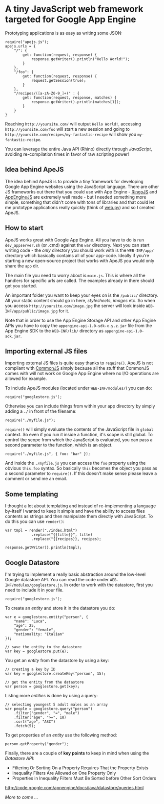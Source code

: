# A tiny JavaScript web framework targeted for Google App Engine

Prototyping applications is as easy as writing some JSON:

    require("apejs.js");
    apejs.urls = {
        "/": {
            get: function(request, response) {
                response.getWriter().println("Hello World!");
            }
        },
        "/foo": {
            get: function(request, response) {
                request.getSession(true);
            }
        },
        "/recipes/([a-zA-Z0-9_]+)" : {
            get: function(request, response, matches) {
                response.getWriter().println(matches[1]);
            }
        }
    }

Reaching `http://yoursite.com/` will output `Hello World!`, accessing
`http://yoursite.com/foo` will start a new session and going to
`http://yoursite.com/recipes/my-fantastic-recipe` will show you
`my-fantastic-recipe`. 

You can leverage the entire Java API (Rhino) directly through *JavaScript*, avoiding re-compilation times in favor of
raw scripting power!

## Idea behind ApeJS

The idea behind ApeJS is to provide a tiny framework for developing Google App
Engine websites using the JavaScript language. There are other JS
frameworks out there that you could use with App Engine - [RingoJS](http://ringojs.org) and
[AppEngineJS](http://www.appenginejs.org/) are extremely well made -
but I needed something more simple, something that didn't come with tons of
libraries and that could let me prototype applications really quickly (think of
[web.py](http://webpy.org)) and so I created ApeJS.

## How to start

ApeJS works great with Google App Engine. All you have to do is run
`dev_appserver.sh` (or .cmd) against the `war` directory. Next you can start
writing code - the *only* directory you should work with is the `WEB-INF/app/`
directory which basically contains all of your app-code. Ideally if you're
starting a new open-source project that works with ApeJS you would only share
the `app` dir. 

The main file you need to worry about is `main.js`. This is where all the
handlers for specific urls are called. The examples already in there should get
you started. 

An important folder you want to keep your eyes on is the `/public/` directory.
All your static content should go in here, *stylesheets*, *images* etc. So when
you access `http://yoursite.com/image.jpg` the server will look inside
`WEB-INF/app/public/image.jpg` for it.

Note that in order to use the App Engine Storage API and other App Engine APIs
you have to copy the `appengine-api-1.0-sdk-x.y.z.jar` file from the App
Engine SDK to the `WEB-INF/lib/` directory as `appengine-api-1.0-sdk.jar`.

## Importing external JS files

Importing external JS files is quite easy thanks to `require()`. ApeJS is not
compliant with [CommonJS](http://www.commonjs.org/) simply because all the stuff that CommonJS comes
with will not work on Google App Engine where no I/O operations are allowed for
example.

To include ApeJS modules (located under `WEB-INF/modules/`) you can do:

    require("googlestore.js");

Otherwise you can include things from within your app directory by simply adding
a `./` in front of the filename:

    require("./myfile.js");

`require()` will simply evaluate the contents of the JavaScript file in `global`
context. So even if you run it inside a function, it's scope is still global. To
control the scope from which the JavaScript is evaluated, you can pass a second
parameter to the function, which is an object.

    require("./myfile.js", { foo: "bar" });

And inside the `./myfile.js` you can access the `foo` property using the obvious
`this.foo` syntax. So basically `this` becomes the object you pass as a second
parameter to `require()`. If this doesn't make sense please leave a comment or
send me an email.

## Some templating

I thought a lot about templating and instead of re-implementing a language
by-itself I wanted to keep it simple and have the ability to
access files contents as strings and then manipulate them directly with
JavaScript. To do this you can use `render()`:

    var tmpl = render("./index.html")
                .replace("{{title}}", title)
                .replace("{{recipes}}, recipes);

    response.getWriter().println(tmpl);

## Google Datastore

I'm trying to implement a really basic abstraction around the low-level Google
datastore API. You can read the code under `WEB-INF/modules/googlestore.js`.
In order to work with the datastore, first you need to include it in your file.

    require("googlestore.js");

To create an *entity* and store it in the datastore you do:

    var e = googlestore.entity("person", {
        "name": "Luca",
        "age": 25,
        "gender": "female",
        "nationality: "Italian"
    });

    // save the entity to the datastore
    var key = googlestore.put(e);

You get an *entity* from the datastore by using a key:

    // creating a key by ID
    var key = googlestore.createKey("person", 15);

    // get the entity from the datastore
    var person = googlestore.get(key);

Listing more *entities* is done by using a query:

    // selecting youngest 5 adult males as an array
    var people = googlestore.query("person")
        .filter("gender", "=", "male")
        .filter("age", ">=", 18)
        .sort("age", "ASC")
        .fetch(5);

To get properties of an *entity* use the following method:

    person.getProperty("gender");

Finally, there are a couple of **key points** to keep in mind when using the *Datastore API*:

  - Filtering Or Sorting On a Property Requires That the Property Exists
  - Inequality Filters Are Allowed on One Property Only
  - Properties in Inequality Filters Must Be Sorted before Other Sort Orders

http://code.google.com/appengine/docs/java/datastore/queries.html


*More to come ...*
